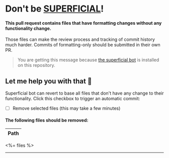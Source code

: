 # Don't be [SUPERFICIAL](https://superficial.herokuapp.com)!

#### This pull request contains files that have formatting changes without any functionality change. 

Those files can make the review process and tracking of commit history much harder. Commits of formatting-only should be submitted in their own PR.  

> You are getting this message because [the superficial bot](https://github.com/shlomokraus/superficial) is installed on this repository.



## Let me help you with that :put_litter_in_its_place: 
Superficial bot can revert to base all files that don't have any change to their functionality. 
Click this checkbox to trigger an automatic commit: 

- [ ] Remove selected files (this may take a few minutes)

#### The following files should be removed:

Path  | 
---------| 
<%= files %>

---
